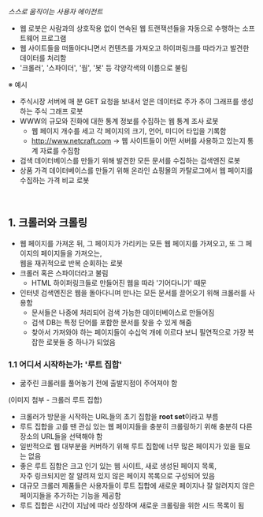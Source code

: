 _스스로 움직이는 사용자 에이전트_

- 웹 로봇은 사람과의 상호작용 없이 연속된 웹 트랜잭션들을 자동으로 수행하는 소프트웨어 프로그램
- 웹 사이트들을 떠돌아다니면서 컨텐츠를 가져오고 하이퍼링크를 따라가고 발견한 데이터를 처리함
- '크롤러', '스파이더', '웜', '봇' 등 각양각색의 이름으로 불림

※ 예시

- 주식시장 서버에 매 분 GET 요청을 보내서 얻은 데이터로 주가 추이 그래프를 생성하는 주식 그래프 로봇
- WWW의 규모와 진화에 대한 통계 정보를 수집하는 웹 통계 조사 로봇
  - 웹 페이지 개수를 세고 각 페이지의 크기, 언어, 미디어 타입을 기록함
  - http://www.netcraft.com → 웹 사이트들이 어떤 서버를 사용하고 있는지 통계 자료를 수집함
- 검색 데이터베이스를 만들기 위해 발견한 모든 문서를 수집하는 검색엔진 로봇
- 상품 가격 데이터베이스를 만들기 위해 온라인 쇼핑몰의 카탈로그에서 웹 페이지를 수집하는 가격 비교 로봇

<br>

## 1. 크롤러와 크롤링

- 웹 페이지를 가져온 뒤, 그 페이지가 가리키는 모든 웹 페이지를 가져오고, 또 그 페이지의 페이지들을 가져오는,<br>웹을 재귀적으로 반복 순회하는 로봇
- 크롤러 혹은 스파이더라고 불림
  - HTML 하이퍼링크들로 만들어진 웹을 따라 '기어다니기' 때문
- 인터넷 검색엔진은 웹을 돌아다니며 만나는 모든 문서를 끌어오기 위해 크롤러를 사용함
  - 문서들은 나중에 처리되어 검색 가능한 데이터베이스로 만들어짐
  - 검색 DB는 특정 단어를 포함한 문서를 찾을 수 있게 해줌
  - 찾아서 가져와야 하는 페이지들이 수십억 개에 이르다 보니 필연적으로 가장 복잡한 로봇들 중 하나가 되었음

### 1.1 어디서 시작하는가: '루트 집합'

- 굶주린 크롤러를 풀어놓기 전에 출발지점이 주어져야 함

(이미지 첨부 - 크롤러 루트 집합)

- 크롤러가 방문을 시작하는 URL들의 초기 집합을 **root set**이라고 부름
- 루트 집합을 고를 땐 관심 있는 웹 페이지들을 충분히 크롤링하기 위해 충분히 다른 장소의 URL들을 선택해야 함
- 일반적으로 웹 대부분을 커버하기 위해 루트 집합에 너무 많은 페이지가 있을 필요는 없음
- 좋은 루트 집합은 크고 인기 있는 웹 사이트, 새로 생성된 페이지 목록,<br>자주 링크되지만 잘 알려져 있지 않은 페이지 목록으로 구성되어 있음
- 대규모 크롤러 제품들은 사용자들이 루트 집합에 새로운 페이지나 잘 알려지지 않은 페이지들을 추가하는 기능을 제공함
- 루트 집합은 시간이 지남에 따라 성장하며 새로운 크롤링을 위한 시드 목록이 됨
